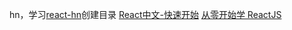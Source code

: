 hn，学习[react-hn](https://github.com/mking/react-hn)创建目录
[React中文-快速开始](http://www.reactjs.cn/react/docs/getting-started.html)
[从零开始学 ReactJS](https://github.com/carlleton/reactjs101/tree/zh-CN)
